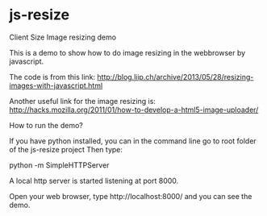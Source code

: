 # js-resize
Client Size Image resizing demo

This is a demo to show how to do image resizing in the webbrowser by javascript.

The code is from this link:
http://blog.liip.ch/archive/2013/05/28/resizing-images-with-javascript.html

Another useful link for the image resizing is:
http://hacks.mozilla.org/2011/01/how-to-develop-a-html5-image-uploader/


How to run the demo?

If you have python installed, you can in the command line go to root folder of the js-resize project Then type:

python -m SimpleHTTPServer

A local http server is started listening at port 8000.

Open your web browser, type http://localhost:8000/ and you can see the demo.
